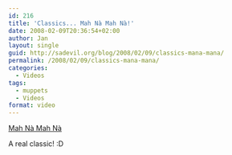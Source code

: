 ```yaml
---
id: 216
title: 'Classics... Mah Nà Mah Nà!'
date: 2008-02-09T20:36:54+02:00
author: Jan
layout: single
guid: http://sadevil.org/blog/2008/02/09/classics-mana-mana/
permalink: /2008/02/09/classics-mana-mana/
categories:
  - Videos
tags:
  - muppets
  - Videos
format: video
---
```

<a href="http://en.wikipedia.org/wiki/Mah_N%C3%A0_Mah_N%C3%A0" target="_blank">Mah Nà Mah Nà</a>

<center>
</center>

A real classic! :D